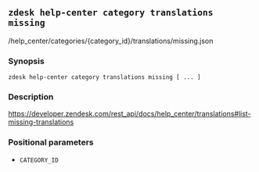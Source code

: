 ## `zdesk help-center category translations missing`

/help_center/categories/{category_id}/translations/missing.json

### Synopsis

    zdesk help-center category translations missing [ ... ]

### Description

https://developer.zendesk.com/rest_api/docs/help_center/translations#list-missing-translations

### Positional parameters

* `CATEGORY_ID`

